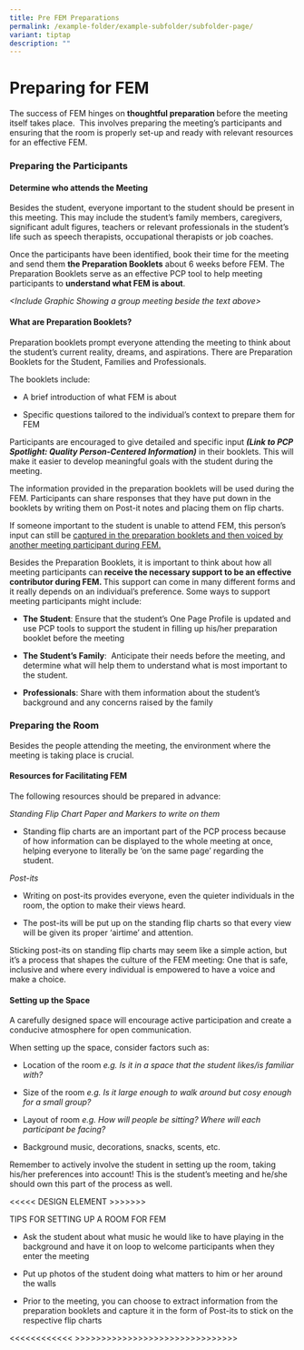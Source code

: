 ```yaml
---
title: Pre FEM Preparations
permalink: /example-folder/example-subfolder/subfolder-page/
variant: tiptap
description: ""
---
```

<p></p>
<h1>Preparing for FEM</h1>
<p>The success of FEM hinges on <strong>thoughtful preparation </strong>before
the meeting itself takes place.&nbsp; This involves preparing the meeting’s
participants and ensuring that the room is properly set-up and ready with
relevant resources for an effective FEM.</p>
<h3><strong>Preparing the Participants</strong></h3>
<h4>Determine who attends the Meeting</h4>
<p>Besides the student, everyone important to the student should be present
in this meeting. This may include the student’s family members, caregivers,
significant adult figures, teachers or relevant professionals in the student’s
life such as speech therapists, occupational therapists or job coaches.</p>
<p>Once the participants have been identified, book their time for the meeting
and send them <strong>the Preparation Booklets</strong> about 6 weeks before
FEM. The Preparation Booklets serve as an effective PCP tool to help meeting
participants to <strong>understand what FEM is about</strong>.</p>
<p></p>
<p><em>&lt;Include Graphic Showing a group meeting beside the text above&gt;</em>
</p>
<p></p>
<h4>What are Preparation Booklets?</h4>
<p>Preparation<strong> </strong>booklets<strong> </strong>prompt everyone
attending the meeting to think about the student’s current reality, dreams,
and aspirations.&nbsp;There are Preparation Booklets for the Student, Families
and Professionals.</p>
<p>The booklets include:</p>
<ul data-tight="true" class="tight">
<li>
<p>A brief introduction of what FEM is about</p>
</li>
<li>
<p>Specific questions tailored to the individual’s context to prepare them
for FEM</p>
</li>
</ul>
<p></p>
<p>Participants are encouraged to give detailed and specific input <strong><em>(Link to PCP Spotlight: Quality Person-Centered Information)</em></strong> in
their booklets. This will make it easier to develop meaningful goals with
the student during the meeting.</p>
<p>The information provided in the preparation booklets will be used during
the FEM. Participants can share responses that they have put down in the
booklets by writing them on Post-it notes and placing them on flip charts.</p>
<p>If someone important to the student is unable to attend FEM, this person’s
input can still be <u>captured in the preparation booklets and then voiced by another meeting participant during FEM.</u>
</p>
<p></p>
<p>Besides the Preparation Booklets, it is important to think about how all
meeting participants can<strong> receive the necessary support to be an effective contributor during FEM. </strong>This
support can come in many different forms and it really depends on an individual’s
preference. Some ways to support meeting participants might include:</p>
<ul data-tight="true" class="tight">
<li>
<p><strong>The Student</strong>: Ensure that the student’s One Page Profile
is updated and use PCP tools to support the student in filling up his/her
preparation booklet before the meeting</p>
</li>
<li>
<p><strong>The Student’s Family</strong>:&nbsp; Anticipate their needs before
the meeting, and determine what will help them to understand what is most
important to the student.</p>
</li>
<li>
<p><strong>Professionals</strong>: Share with them information about the
student’s background and any concerns raised by the family</p>
<p></p>
</li>
</ul>
<h3><strong>Preparing the Room</strong></h3>
<p>Besides the people attending the meeting, the environment where the meeting
is taking place is crucial.</p>
<h4>Resources for Facilitating FEM</h4>
<p>The following resources should be prepared in advance:</p>
<p><em>Standing Flip Chart Paper and Markers to write on them &nbsp;</em>
</p>
<ul data-tight="true" class="tight">
<li>
<p>Standing flip charts are an important part of the PCP process because
of how information can be displayed to the whole meeting at once, helping
everyone to literally be ‘on the same page’ regarding the student.&nbsp;</p>
<p></p>
</li>
</ul>
<p><em>Post-its &nbsp;</em>
</p>
<ul data-tight="true" class="tight">
<li>
<p>Writing on post-its provides everyone, even the quieter individuals in
the room, the option to make their views heard.</p>
</li>
<li>
<p>The post-its will be put up on the standing flip charts so that every
view will be given its proper ‘airtime’ and attention.&nbsp;</p>
<p></p>
</li>
</ul>
<p>Sticking post-its on standing flip charts may seem like a simple action,
but it’s a process that shapes the culture of the FEM meeting: One that
is safe, inclusive<strong> </strong>and where every individual is empowered
to have a voice and make a choice.&nbsp;</p>
<h4>Setting up the Space</h4>
<p>A carefully designed space will encourage active participation and create
a conducive atmosphere for open communication.</p>
<p>When setting up the space, consider factors such as:&nbsp;</p>
<ul data-tight="true" class="tight">
<li>
<p>Location of the room <em>e.g. Is it in a space that the student likes/is familiar with?</em>
</p>
</li>
<li>
<p>Size of the room <em>e.g. Is it large enough to walk around but cosy enough for a small group?</em>
</p>
</li>
<li>
<p>Layout of room <em>e.g. How will people be sitting? Where will each participant be facing?</em>
</p>
</li>
<li>
<p>Background music, decorations, snacks, scents, etc.&nbsp;</p>
<p></p>
</li>
</ul>
<p>Remember to actively involve the student in setting up the room, taking
his/her preferences into account!&nbsp;This is the student’s meeting and
he/she should own this part of the process as well.</p>
<p></p>
<p>&lt;&lt;&lt;&lt;&lt; DESIGN ELEMENT &gt;&gt;&gt;&gt;&gt;&gt;&gt;</p>
<p>TIPS FOR SETTING UP A ROOM FOR FEM</p>
<ul data-tight="true" class="tight">
<li>
<p>Ask the student about what music he would like to have playing in the
background and have it on loop to welcome participants when they enter
the meeting</p>
</li>
<li>
<p>Put up photos of the student doing what matters to him or her around the
walls</p>
</li>
<li>
<p>Prior to the meeting, you can choose to extract information from the preparation
booklets and capture it in the form of Post-its to stick on the respective
flip charts</p>
</li>
</ul>
<p>&lt;&lt;&lt;&lt;&lt;&lt;&lt;&lt;&lt;&lt;&lt;&lt; &gt;&gt;&gt;&gt;&gt;&gt;&gt;&gt;&gt;&gt;&gt;&gt;&gt;&gt;&gt;&gt;&gt;&gt;&gt;&gt;&gt;&gt;&gt;&gt;&gt;&gt;&gt;&gt;&gt;&gt;&gt;</p>
<p></p>